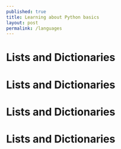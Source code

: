 ```yaml
---
published: true
title: Learning about Python basics
layout: post
permalink: /languages
---
```

# Lists and Dictionaries


# Lists and Dictionaries

# Lists and Dictionaries


# Lists and Dictionaries
